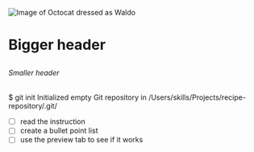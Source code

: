 ![Image of Octocat dressed as Waldo](https://octodex.github.com/images/waldocat.png)
# <h1> Bigger header #
## <h6> Smaller header ##
$ git init
Initialized empty Git repository in /Users/skills/Projects/recipe-repository/.git/
- [ ] read the instruction
- [ ] create a bullet point list
- [ ] use the preview tab to see if it works

